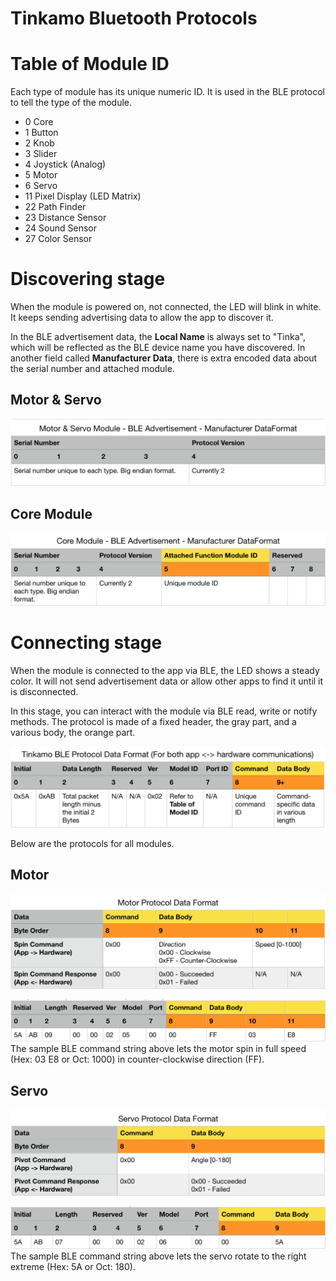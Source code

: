 # Tinkamo Bluetooth Protocols

# Table of Module ID
Each type of module has its unique numeric ID. It is used in the BLE protocol to tell the type of the module.

- 0 Core
- 1 Button
- 2 Knob
- 3 Slider
- 4 Joystick (Analog)
- 5 Motor
- 6 Servo
- 11 Pixel Display (LED Matrix)
- 22 Path Finder
- 23 Distance Sensor
- 24 Sound Sensor
- 27 Color Sensor

# Discovering stage
When the module is powered on, not connected, the LED will blink in white. It keeps sending advertising data to allow the app to discover it.

In the BLE advertisement data, the **Local Name** is always set to "Tinka", which will be reflected as the BLE device name you have discovered. In another field called **Manufacturer Data**, there is extra encoded data about the serial number and attached module.

## Motor & Servo
![](advertisement-data-format-motor-servo.png)

## Core Module
![](advertisement-data-format-core.png)

# Connecting stage
When the module is connected to the app via BLE, the LED shows a steady color. It will not send advertisement data or allow other apps to find it until it is disconnected.

In this stage, you can interact with the module via BLE read, write or notify methods. The protocol is made of a fixed header, the gray part, and a various body, the orange part.

![](tinkamo-ble-brotocol-data-format.png)

Below are the protocols for all modules.

## Motor
![](motor-protocol-data-format.png)

![](motor-sample-data.png)
The sample BLE command string above lets the motor spin in full speed (Hex: 03 E8 or Oct: 1000) in counter-clockwise direction (FF).

## Servo
![](servo-protocol-data-format.png)

![](servo-sample-data.png)
The sample BLE command string above lets the servo rotate to the right extreme (Hex: 5A or Oct: 180).

